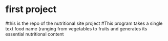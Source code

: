 # first project
#this is the repo of the nutritional site project 
#This program takes a single text food name (ranging from vegetables to fruits and generates its essential nutritional content 
